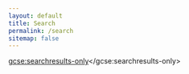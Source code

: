 ```yaml
---
layout: default
title: Search
permalink: /search
sitemap: false
---
```

<script>
  (function() {
    var cx = 'partner-pub-6491874041150789:4175636759';
    var gcse = document.createElement('script');
    gcse.type = 'text/javascript';
    gcse.async = true;
    gcse.src = 'https://cse.google.com/cse.js?cx=' + cx;
    var s = document.getElementsByTagName('script')[0];
    s.parentNode.insertBefore(gcse, s);
  })();
</script>
<gcse:searchresults-only></gcse:searchresults-only>
